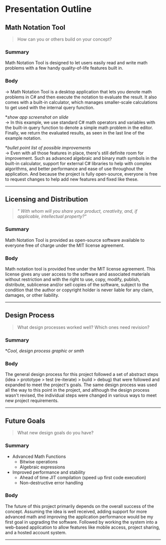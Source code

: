 # Presentation Outline

## Math Notation Tool
> How can you or others build on your concept?

### Summary

Math Notation Tool is designed to let users easily read and write math problems with a few handy quality-of-life features built in.

### Body

-> Math Notation Tool is a desktop application that lets you denote math problems in C# and then execute the notation to evaluate the result. It also comes with a built-in calculator, which manages smaller-scale calculations to get used with the internal query function.

**show app screenshot on slide*<br>
-> In this example, we use standard C# math operators and variables with the built-in query function to denote a simple math problem in the editor. Finally, we return the evaluated results, as seen in the last line of the example notation.

**bullet point list of possible improvements*<br>
-> Even with all those features in place, there's still definite room for improvement. Such as advanced algebraic and binary math symbols in the built-in calculator, support for external C# libraries to help with complex algorithms, and better performance and ease of use throughout the application. And because the project is fully open-source, everyone is free to request changes to help add new features and fixed like these.

---

## Licensing and Distribution
> *" With whom will you share your product, creativity, and, if applicable, intellectual property?"*

### Summary

Math Notation Tool is provided as open-source software available to everyone free of charge under the MIT license agreement.

### Body

Math notation tool is provided free under the MIT license agreement. This license gives any user access to the software and associated materials without restriction and with the right to use, copy, modify, publish, distribute, sublicense and/or sell copies of the software, subject to the condition that the author or copyright holder is never liable for any claim, damages, or other liability.

---

## Design Process
> What design processes worked well? Which ones need revision?

### Summary

**Cool, design process graphic or smth*

### Body

The general design process for this project followed a set of abstract steps (idea > prototype > test (re-iterate) > build > debug) that were followed and expanded to meet the project's goals. The same design process was used all the way to this point in the project, and although the design process wasn't revised, the individual steps were changed in various ways to meet new project requirements. 

---

## Future Goals
> What new design goals do you have?

### Summary

- Advanced Math Functions
  - Bitwise operations
  - Algebraic expressions
- Improved performance and stability
  - Ahead of time JIT compilation (speed up first code execution)
  - Non-destructive error handling

### Body

The future of this project primarily depends on the overall success of the concept. Assuming the idea is well received, adding support for more advanced math and improving the application performance would be my first goal in upgrading the software. Followed by working the system into a web-based application to allow features like mobile access, project sharing, and a hosted account system.

---